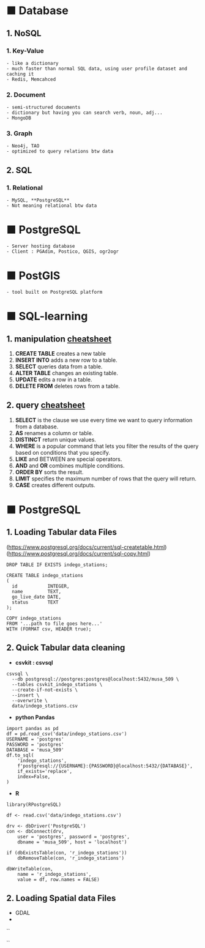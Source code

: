 # ■ Database

## 1. NoSQL

 ### 1. Key-Value 
    - like a dictionary
    - much faster than normal SQL data, using user profile dataset and caching it
    - Redis, Memcahced
    
 ### 2. Document
    - semi-structured documents 
    - dictionary but having you can search verb, noun, adj...
    - MongoDB
    
 ### 3. Graph
    - Neo4j, TAO
    - optimized to query relations btw data
    
## 2. SQL

 ### 1. Relational 
    - MySQL, **PostgreSQL**
    - Not meaning relational btw data
    
# ■ PostgreSQL
    - Server hosting database
    - Client : PGAdim, Postico, QGIS, ogr2ogr

# ■ PostGIS
    - tool built on PostgreSQL platform

# ■ SQL-learning

## 1. manipulation [cheatsheet](https://www.codecademy.com/learn/learn-sql/modules/learn-sql-manipulation/cheatsheet)

1. **CREATE TABLE** creates a new table
3. **INSERT INTO** adds a new row to a table.
4. **SELECT** queries data from a table.
5. **ALTER TABLE** changes an existing table.
6. **UPDATE** edits a row in a table.
7. **DELETE FROM** deletes rows from a table.

## 2. query [cheatsheet](https://www.codecademy.com/learn/learn-sql/modules/learn-sql-queries/cheatsheet)

1. **SELECT** is the clause we use every time we want to query information from a database.
2. **AS** renames a column or table.
3. **DISTINCT** return unique values.
4. **WHERE** is a popular command that lets you filter the results of the query based on conditions that you specify.
5. **LIKE** and BETWEEN are special operators.
6. **AND** and **OR** combines multiple conditions.
7. **ORDER BY** sorts the result.
8. **LIMIT** specifies the maximum number of rows that the query will return.
9. **CASE** creates different outputs.

# ■ PostgreSQL

## 1. Loading Tabular data Files
(https://www.postgresql.org/docs/current/sql-createtable.html)
(https://www.postgresql.org/docs/current/sql-copy.html)

```
DROP TABLE IF EXISTS indego_stations;

CREATE TABLE indego_stations
(
  id           INTEGER,
  name         TEXT,
  go_live_date DATE,
  status       TEXT
);

COPY indego_stations
FROM '...path to file goes here...'
WITH (FORMAT csv, HEADER true);

```

## 2. Quick Tabular data cleaning 

- **csvkit : csvsql**
```
csvsql \
  --db postgresql://postgres:postgres@localhost:5432/musa_509 \
  --tables csvkit_indego_stations \
  --create-if-not-exists \
  --insert \
  --overwrite \
  data/indego_stations.csv
```
- **python Pandas**
```
import pandas as pd
df = pd.read_csv('data/indego_stations.csv')
USERNAME = 'postgres'
PASSWORD = 'postgres'
DATABASE = 'musa_509'
df.to_sql(
    'indego_stations',
    f'postgresql://{USERNAME}:{PASSWORD}@localhost:5432/{DATABASE}',
    if_exists='replace',
    index=False,
)
```
- **R**
```
library(RPostgreSQL)

df <- read.csv('data/indego_stations.csv')

drv <- dbDriver('PostgreSQL')
con <- dbConnect(drv,
    user = 'postgres', password = 'postgres',
    dbname = 'musa_509', host = 'localhost')

if (dbExistsTable(con, 'r_indego_stations'))
    dbRemoveTable(con, 'r_indego_stations')

dbWriteTable(con,
    name = 'r_indego_stations',
    value = df, row.names = FALSE)
```

## 2. Loading Spatial data Files

- GDAL
- 

``

``
